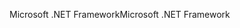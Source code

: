 <span data-ttu-id="7f407-101">Microsoft .NET Framework</span><span class="sxs-lookup"><span data-stu-id="7f407-101">Microsoft .NET Framework</span></span>